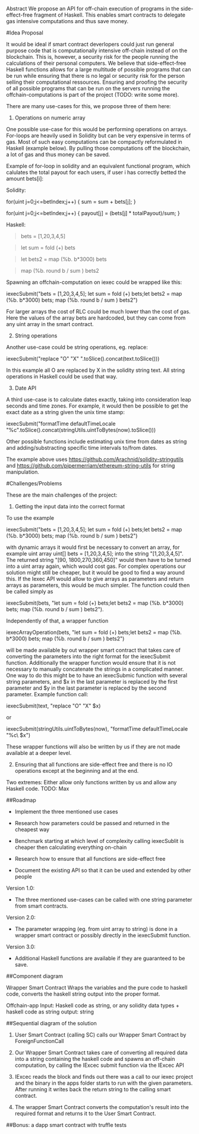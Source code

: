 Abstract
We propose an API for off-chain execution of programs in the side-effect-free fragment of Haskell.
This enables smart contracts to delegate gas intensive computations and thus save money.

#Idea Proposal


It would be ideal if smart contract deverlopers could just run general purpose code that is computationally intensive off-chain instead of on the blockchain. This is, however, a security risk for the people running the calculations of their personal computers. We believe that side-effect-free Haskell functions allows for a large multitude of possible programs that can be run while ensuring that there is no legal or security risk for the person selling their computational ressources. Ensuring and proofing the security of all possible programs that can be run on the servers running the offchain-computations is part of the project (TODO: write some more).

There are many use-cases for this, we propose three of them here:
 
1) Operations on numeric array 

One possible use-case for this would be performing operations on arrays. For-loops are heavily used in Solidity but can be very expensive in terms of gas.
Most of such easy computations can be compactly reformulated in Haskell (example below). 
By pulling those computations off the blockchain, a lot of gas and thus money can be saved.

Example of for-loop in solidity and an equivalent functional program, which calulates the total payout for each users, if user i has correctly betted the amount bets[i]: 

Solidity:

for(uint j=0;j<=betIndex;j++) {
 sum = sum + bets[j];
}

for(uint j=0;j<=betIndex;j++) {
 payout[j] = (bets[j] * totalPayout)/sum;
}

Haskell: 

> bets = [1,20,3,4,5]

> let sum = fold (+) bets

> let bets2 = map (%b. b*3000) bets

> map (%b. round b / sum ) bets2

Spawning an offchain-computation on iexec could be wrapped like this:

iexecSubmit("bets = [1,20,3,4,5]; let sum = fold (+) bets;let bets2 = map (%b. b*3000) bets; map (%b. round b / sum ) bets2")

For larger arrays the cost of RLC could be much lower than the cost of gas. Here the values of the array bets are hardcoded, but they can come from any uint array in the smart contract.


2) String operations


Another use-case could be string operations, eg. replace:

iexecSubmit("replace \"O\" \"X\" ".toSlice().concat(text.toSlice()))

In this example all O are replaced by X in the solidity string text. All string operations in Haskell could be used that way.


3) Date API


A third use-case is to calculate dates exactly, taking into consideration leap seconds and time zones. For example, it would then be possible to get the exact date as a string given the unix time stamp:

iexecSubmit("formatTime defaultTimeLocale \"%c\".toSlice().concat(stringUtils.uintToBytes(now).toSlice()))

Other possible functions include estimating unix time from dates as string and adding/substracting specific time intervals to/from dates.

The example above uses https://github.com/Arachnid/solidity-stringutils and https://github.com/pipermerriam/ethereum-string-utils for string manipulation.


#Challenges/Problems


These are the main challenges of the project:

1) Getting the input data into the correct format

To use the example
 
iexecSubmit("bets = [1,20,3,4,5]; let sum = fold (+) bets;let bets2 = map (%b. b*3000) bets; map (%b. round b / sum ) bets2") 

with dynamic arrays it would first be necessary to convert an array, for example uint array uint[] bets  = [1,20,3,4,5]; into the string "[1,20,3,4,5]". The returned string "[90, 1800,270,360,450]" would then have to be turned into a uint array again, which would cost gas. 
For complex operations our solution might still be cheaper, but it would be good to find a way around this. If the Iexec API would allow to give arrays as parameters and return arrays as parameters, this would be much simpler.
The function could then be called simply as 

iexecSubmit(bets, "let sum = fold (+) bets;let bets2 = map (%b. b*3000) bets; map (%b. round b / sum ) bets2"). 

Independently of that, a wrapper function 

iexecArrayOperation(bets, "let sum = fold (+) bets;let bets2 = map (%b. b*3000) bets; map (%b. round b / sum ) bets2")

 will be made available by out wrapper smart contract that takes care of converting the parameters into the right format for the iexecSubmit function.
Additionally the wrapper function would ensure that it is not necessary to manually concatenate the strings in a complicated manner. One way to do this might be to have an iexecSubmic function with several string parameters, and $x in the last parameter is replaced by the first parameter and $y in the last parameter is replaced by the second parameter. Example function call: 

iexecSubmit(text, "replace \"O\" \"X\" $x)

or 

iexecSubmit(stringUtils.uintToBytes(now), "formatTime defaultTimeLocale \"%c\ $x")

These wrapper functions will also be written by us if they are not made available at a deeper level.

2) Ensuring that all functions are side-effect free and there is no IO operations except at the beginning and at the end. 


Two extremes: Either allow only functions written by us and allow any Haskell code. TODO: Max



##Roadmap
 * Implement the three mentioned use cases

 * Research how parameters could be passed and returned in the cheapest way

 * Benchmark starting at which level of complexity calling iexecSublit is cheaper then calculating everything on-chain

 * Research how to ensure that all functions are side-effect free

 * Document the existing API so that it can be used and extended by other people


Version 1.0:
* The three mentioned use-cases can be called with one string parameter from smart contracts.

Version 2.0:
* The parameter wrapping (eg. from uint array to string) is done in a wrapper smart contract or possibly directly in the iexecSubmit function. 

Version 3.0:
* Additional Haskell functions are available if they are guaranteed to be save.


##Component diagram

Wrapper Smart Contract
Wraps the variables and the pure code to haskell code, converts the haskell string output into the proper format.

Offchain-app
Input: Haskell code as string, or any solidity data types + haskell code as string
output: string

##Sequential diagram of the solution

1. User Smart Contract (calling SC) calls our Wrapper Smart Contract by ForeignFunctionCall

2. Our Wrapper Smart Contract takes care of converting all required data into a string containing the haskell code and spawns an off-chain computation, by calling the IExcec submit function via the IExcec API


3. IExcec reads the block and finds out there was a call to our iexec project and the binary in the apps folder starts to run with the given parameters. After running it  writes back the return string to the calling smart contract.


4. The wrapper Smart Contract converts the computation's result into the required format and returns it to the User Smart Contract.

##Bonus: a dapp smart contract with truffle tests
 


